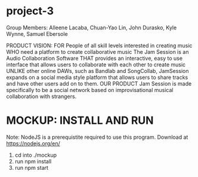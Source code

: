 # project-3
Group Members: Alleene Lacaba, Chuan-Yao Lin, John Durasko, Kyle Wynne, Samuel Ebersole


PRODUCT VISION:
FOR People of all skill levels interested in creating music 
WHO need a platform to create collaborative music The Jam Session is an Audio Collaboration Software 
THAT provides an interactive, easy to use interface that allows users to collaborate with each other to create music 
UNLIKE other online DAWs, such as Bandlab and SongCollab,
JamSession expands on a social media style platform that allows users to share tracks and have other users add on to them. 
OUR PRODUCT Jam Session is made specifically to be a social network based on improvisational musical collaboration with strangers.

# MOCKUP: INSTALL AND RUN
Note: NodeJS is a prerequistite required to use this program. Download at https://nodejs.org/en/

1. cd into ./mockup
2. run npm install
3. run npm start
